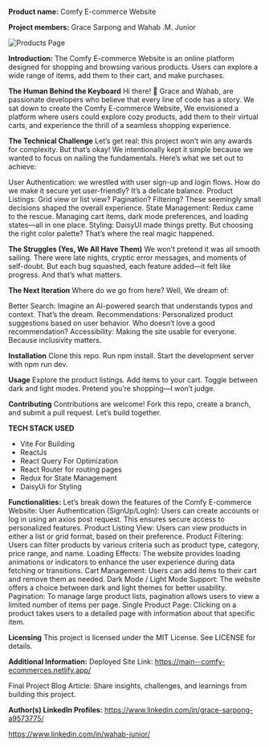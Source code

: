 **Product name:** Comfy E-commerce Website

**Project members:** Grace Sarpong and Wahab .M. Junior

![Products Page](https://drive.google.com/uc?export=view&id=1tdg3pog8MHvXKnfF4B3yAFuCrWTlDefG)

**Introduction:**
The Comfy E-commerce Website is an online platform designed for shopping and browsing various products. Users can explore a wide range of items, add them to their cart, and make purchases.

**The Human Behind the Keyboard**
Hi there! 👋 Grace and Wahab, are passionate developers who believe that every line of code has a story. We sat down to create the Comfy E-commerce Website, We envisioned a platform where users could explore cozy products, add them to their virtual carts, and experience the thrill of a seamless shopping experience.

**The Technical Challenge**
Let’s get real: this project won’t win any awards for complexity. But that’s okay! We intentionally kept it simple because we wanted to focus on nailing the fundamentals. Here’s what we set out to achieve:

User Authentication: we wrestled with user sign-up and login flows. How do we make it secure yet user-friendly? It’s a delicate balance.
Product Listings: Grid view or list view? Pagination? Filtering? These seemingly small decisions shaped the overall experience.
State Management: Redux came to the rescue. Managing cart items, dark mode preferences, and loading states—all in one place.
Styling: DaisyUI made things pretty. But choosing the right color palette? That’s where the real magic happened.

**The Struggles (Yes, We All Have Them)**
We won’t pretend it was all smooth sailing. There were late nights, cryptic error messages, and moments of self-doubt. But each bug squashed, each feature added—it felt like progress. And that’s what matters.

**The Next Iteration**
Where do we go from here? Well, We dream of:

Better Search: Imagine an AI-powered search that understands typos and context. That’s the dream.
Recommendations: Personalized product suggestions based on user behavior. Who doesn’t love a good recommendation?
Accessibility: Making the site usable for everyone. Because inclusivity matters.

**Installation**
Clone this repo.
Run npm install.
Start the development server with npm run dev.

**Usage**
Explore the product listings.
Add items to your cart.
Toggle between dark and light modes.
Pretend you’re shopping—I won’t judge.

**Contributing**
Contributions are welcome! Fork this repo, create a branch, and submit a pull request. Let’s build together.

**TECH STACK USED**

- Vite For Building
- ReactJs
- React Query For Optimization
- React Router for routing pages
- Redux for State Management
- DaisyUi for Styling

**Functionalities:**
Let’s break down the features of the Comfy E-commerce Website:
User Authentication (SignUp/LogIn):
Users can create accounts or log in using an axios post request. This ensures secure access to personalized features.
Product Listing View:
Users can view products in either a list or grid format, based on their preference.
Product Filtering:
Users can filter products by various criteria such as product type, category, price range, and name.
Loading Effects:
The website provides loading animations or indicators to enhance the user experience during data fetching or transitions.
Cart Management:
Users can add items to their cart and remove them as needed.
Dark Mode / Light Mode Support:
The website offers a choice between dark and light themes for better usability.
Pagination:
To manage large product lists, pagination allows users to view a limited number of items per page.
Single Product Page:
Clicking on a product takes users to a detailed page with information about that specific item.

**Licensing**
This project is licensed under the MIT License. See LICENSE for details.

**Additional Information:**
Deployed Site Link: https://main--comfy-ecommerces.netlify.app/

Final Project Blog Article: Share insights, challenges, and learnings from building this project.

**Author(s) LinkedIn Profiles:**
https://www.linkedin.com/in/grace-sarpong-a9573775/

https://www.linkedin.com/in/wahab-junior/
